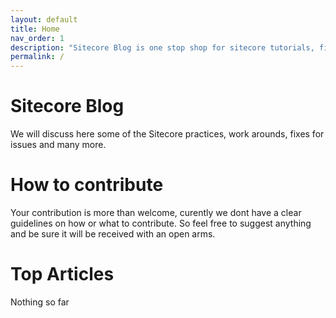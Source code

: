 ```yaml
---
layout: default
title: Home
nav_order: 1
description: "Sitecore Blog is one stop shop for sitecore tutorials, fixing issues, installation guides and more."
permalink: /
---
```


# Sitecore Blog

We will discuss here some of the Sitecore practices, work arounds, fixes for issues and many more.

# How to contribute

Your contribution is more than welcome, curently we dont have a clear guidelines on how or what to contribute. So feel free to suggest anything and be sure it will be received with an open arms.

# Top Articles

Nothing so far
